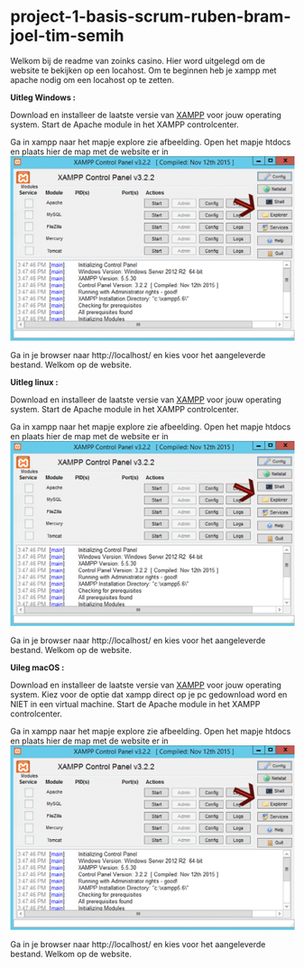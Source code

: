 # project-1-basis-scrum-ruben-bram-joel-tim-semih
Welkom bij de readme van zoinks casino.
Hier word uitgelegd om de website te bekijken op een locahost.
Om te beginnen heb je xampp met apache nodig om een locahost op te zetten.

**Uitleg Windows :**

Download en installeer de laatste versie van [XAMPP](https://www.apachefriends.org/download.html) voor jouw operating system. 
Start de Apache module in het XAMPP controlcenter.

Ga in xampp naar het mapje explore zie afbeelding.
Open het mapje htdocs en plaats hier de map met de website er in
![explore image](images/uitleg_readme.png)

Ga in je browser naar http://localhost/ en kies voor het aangeleverde bestand.
Welkom op de website.

**Uitleg linux :**

Download en installeer de laatste versie van [XAMPP](https://www.apachefriends.org/download.html) voor jouw operating system. 
Start de Apache module in het XAMPP controlcenter.

Ga in xampp naar het mapje explore zie afbeelding.
Open het mapje htdocs en plaats hier de map met de website er in
![explore image](images/uitleg_readme.png)

Ga in je browser naar http://localhost/ en kies voor het aangeleverde bestand.
Welkom op de website.

**Uileg macOS :**

Download en installeer de laatste versie van [XAMPP](https://www.apachefriends.org/download.html) voor jouw operating system. 
Kiez voor de optie dat xampp direct op je pc gedownload word en NIET in een virtual machine.
Start de Apache module in het XAMPP controlcenter.

Ga in xampp naar het mapje explore zie afbeelding.
Open het mapje htdocs en plaats hier de map met de website er in
![explore image](images/uitleg_readme.png)

Ga in je browser naar http://localhost/ en kies voor het aangeleverde bestand.
Welkom op de website.